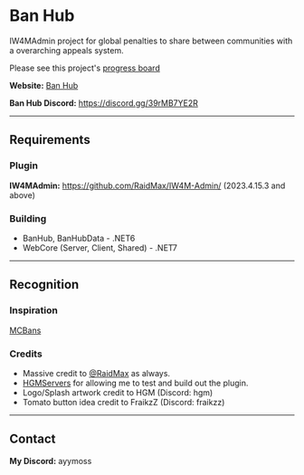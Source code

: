 # Ban Hub
IW4MAdmin project for global penalties to share between communities with a overarching appeals system.

Please see this project's [progress board](https://github.com/users/Ayymoss/projects/1)

**Website:** [Ban Hub](https://banhub.gg/)

**Ban Hub Discord:** https://discord.gg/39rMB7YE2R 

***
## Requirements
### Plugin
**IW4MAdmin:** https://github.com/RaidMax/IW4M-Admin/ (2023.4.15.3 and above)
### Building
* BanHub, BanHubData - .NET6
* WebCore (Server, Client, Shared) - .NET7

***
## Recognition
### Inspiration
[MCBans](https://www.mcbans.com/)
### Credits
* Massive credit to [@RaidMax](https://github.com/RaidMax) as always.
* [HGMServers](https://cod.hgmservers.com/) for allowing me to test and build out the plugin.
* Logo/Splash artwork credit to HGM (Discord: hgm)
* Tomato button idea credit to FraikzZ (Discord: fraikzz)

***
## Contact
**My Discord:** ayymoss
